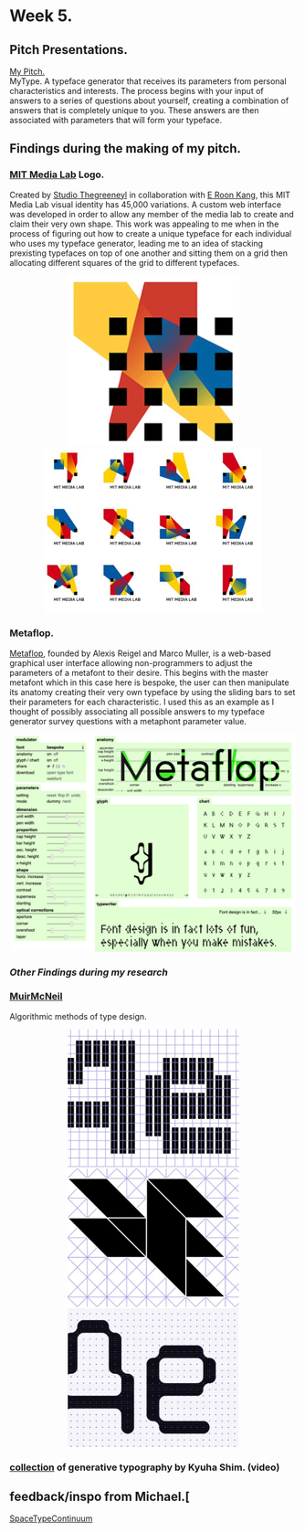 # Week 5. 
## Pitch Presentations. 
[My Pitch.](https://docs.google.com/presentation/d/1dFQ54Z3aR--PmsU-psM7W7nJTbhHi51xY2YPijYLimQ/edit?usp=sharing)<br>
MyType.
A typeface generator that receives its parameters from personal characteristics and interests.
The process begins with your input of answers to a series of questions about yourself, creating a combination of answers that is completely unique to you. These answers are then associated with parameters that will form your typeface. 
## Findings during the making of my pitch.
### [MIT Media Lab]([https://www.media.mit.edu/) Logo. 
Created by [Studio Thegreeneyl](http://www.thegreeneyl.com/) in collaboration with [E Roon Kang](http://www.eroonkang.com/projects/MIT-Media-Lab-Identity/), this MIT Media Lab visual identity has 45,000 variations. A custom web interface was developed in order to allow any member of the media lab to create and claim their very own shape. This work was appealing to me when in the process of figuring out how to create a unique typeface for each individual who uses my typeface generator, leading me to an idea of stacking prexisting typefaces on top of one another and sitting them on a grid then allocating different squares of the grid to different typefaces. <br/>
<p align="center">
<img width="300" src="https://github.com/V1NNYB4RT3L5/Slave-To-The-Algorithm-/blob/master/Week%2005./Screen%20Shot%202020-08-19%20at%2010.14.59%20pm.png"> 
  <img width="380" src="https://github.com/V1NNYB4RT3L5/Slave-To-The-Algorithm-/blob/master/Week%2005./MIT%20MEDIA%20LAB.jpg"> <br/> 
 
### Metaflop.
[Metaflop](https://www.metaflop.com/), founded by Alexis Reigel and Marco Muller, is a web-based graphical user interface allowing non-programmers to adjust the parameters of a metafont to their desire. This begins with the master metafont which in this case here is bespoke, the user can then manipulate its anatomy creating their very own typeface by using the sliding bars to set their parameters for each characteristic. I used this as an example as I thought of possibly associating all possible answers to my typeface generator survey questions with a metaphont parameter value. <br/>
<p align="center">
<img width="500" src="https://github.com/V1NNYB4RT3L5/Slave-To-The-Algorithm-/blob/master/Week%2005./Screen%20Shot%202020-08-19%20at%2012.58.20%20pm.png"> 

### *Other Findings during my research*
### [MuirMcNeil](https://muirmcneil.com/projects/)
Algorithmic methods of type design. <br/>
<p align="center">
<img width="300" src="https://github.com/V1NNYB4RT3L5/Slave-To-The-Algorithm-/blob/master/Week%2005./MP_Intersect.jpg"> <img width="300" src="https://github.com/V1NNYB4RT3L5/Slave-To-The-Algorithm-/blob/master/Week%2005./MP_Panopticon.jpg"> <img width="300" src="https://github.com/V1NNYB4RT3L5/Slave-To-The-Algorithm-/blob/master/Week%2005./MP_ThreeSix.jpg"> <br/>
  
 ### [collection](http://generativetypography.com/) of generative typography by Kyuha Shim. (video) 

## feedback/inspo from Michael.[
[SpaceTypeContinuum](https://github.com/SpaceTypeContinuum/generative-typography)


